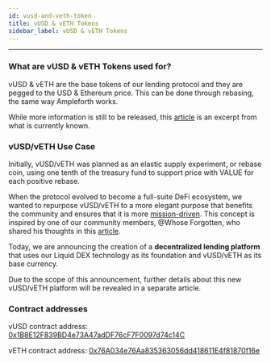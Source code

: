 ```yaml
---
id: vusd-and-veth-token
title: vUSD & vETH Tokens
sidebar_label: vUSD & vETH Tokens
---
```


---

### What are vUSD & vETH Tokens used for?

vUSD & vETH are the base tokens of our lending protocol and they are pegged to the USD & Ethereum price. This can be done through rebasing, the same way Ampleforth works.

While more information is still to be released, this [article](https://valuedefi.medium.com/value-defi-mid-october-mega-update-e958f6e67c1b) is an excerpt from what is currently known.

### vUSD/vETH Use Case

Initially, vUSD/vETH was planned as an elastic supply experiment, or rebase coin, using one tenth of the treasury fund to support price with VALUE for each positive rebase.

When the protocol evolved to become a full-suite DeFi ecosystem, we wanted to repurpose vUSD/vETH to a more elegant purpose that benefits the community and ensures that it is more [mission-driven](https://valuedefi.io/vision-mission). This concept is inspired by one of our community members, @Whose Forgotten, who shared his thoughts in this [article](https://gov.valuedefi.io/t/vusd-veth-lending-that-changes-the-game/885).

Today, we are announcing the creation of a **decentralized lending platform** that uses our Liquid DEX technology as its foundation and vUSD/vETH as its base currency.

Due to the scope of this announcement, further details about this new vUSD/vETH platform will be revealed in a separate article.

### Contract addresses

vUSD contract address: [0x1B8E12F839BD4e73A47adDF76cF7F0097d74c14C](https://etherscan.io/token/0x1B8E12F839BD4e73A47adDF76cF7F0097d74c14C)

vETH contract address: [0x76A034e76Aa835363056dd418611E4f81870f16e​](https://etherscan.io/token/0x76A034e76Aa835363056dd418611E4f81870f16e)
